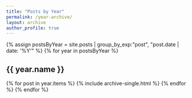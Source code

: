 ```yaml
---
title: "Posts by Year"
permalink: /year-archive/
layout: archive
author_profile: true
---
```

{% assign postsByYear = site.posts | group_by_exp:"post", "post.date | date: '%Y'"  %}
{% for year in postsByYear %}
<h2 id="{{ year.name | slugify }}" class="archive__subtitle">{{ year.name }}</h2>
{% for post in year.items %}
{% include archive-single.html %}
{% endfor %}
{% endfor %}
